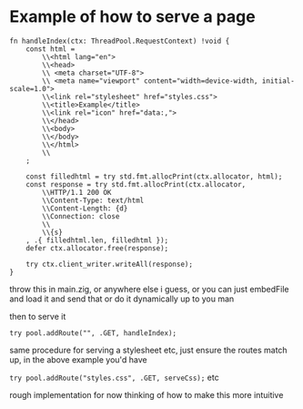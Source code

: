 

# Example of how to serve a page

```
fn handleIndex(ctx: ThreadPool.RequestContext) !void {
    const html =
        \\<html lang="en">
        \\<head>
        \\ <meta charset="UTF-8">
        \\ <meta name="viewport" content="width=device-width, initial-scale=1.0">
        \\<link rel="stylesheet" href="styles.css">
        \\<title>Example</title>
        \\<link rel="icon" href="data:,">
        \\</head>
        \\<body>
        \\</body>
        \\</html>
        \\
    ;

    const filledhtml = try std.fmt.allocPrint(ctx.allocator, html);
    const response = try std.fmt.allocPrint(ctx.allocator,
        \\HTTP/1.1 200 OK
        \\Content-Type: text/html
        \\Content-Length: {d}
        \\Connection: close
        \\
        \\{s}
    , .{ filledhtml.len, filledhtml });
    defer ctx.allocator.free(response);

    try ctx.client_writer.writeAll(response);
}
```

throw this in main.zig, or anywhere else i guess, or you can just embedFile and load it and send that
or do it dynamically
up to you man

then to serve it

`try pool.addRoute("", .GET, handleIndex);`

same procedure for serving a stylesheet etc, just ensure the routes match up, in the above example you'd have

`try pool.addRoute("styles.css", .GET, serveCss);` etc

rough implementation for now thinking of how to make this more intuitive 
